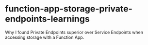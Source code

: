 # function-app-storage-private-endpoints-learnings
Why I found Private Endpoints superior over Service Endpoints when accessing storage with a Function App. 
